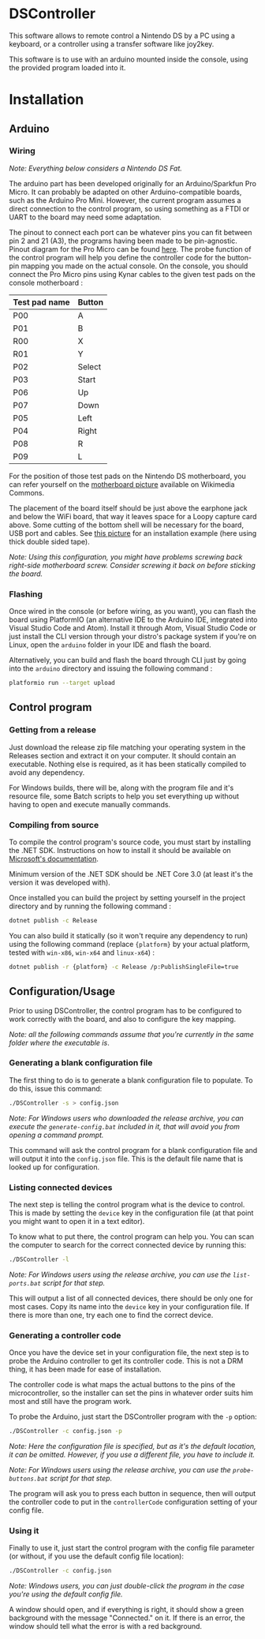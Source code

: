 # DSController

This software allows to remote control a Nintendo DS by a PC using a keyboard,
or a controller using a transfer software like joy2key.

This software is to use with an arduino mounted inside the console, using the
provided program loaded into it.

# Installation

## Arduino

### Wiring

*Note: Everything below considers a Nintendo DS Fat.*

The arduino part has been developed originally for an Arduino/Sparkfun Pro Micro. It can probably be adapted on other Arduino-compatible boards, such as the Arduino Pro Mini. However, the current program assumes a direct connection to the control program, so using something as a FTDI or UART to the board may need some adaptation.

The pinout to connect each port can be whatever pins you can fit between pin 2 and 21 (A3), the programs having been made to be pin-agnostic. Pinout diagram for the Pro Micro can be found [here](https://cdn.sparkfun.com/assets/9/c/3/c/4/523a1765757b7f5c6e8b4567.png). The probe function of the control program will help you define the controller code for the button-pin mapping you made on the actual console. On the console, you should connect the Pro Micro pins using Kynar cables to the given test pads on the console motherboard :

| Test pad name | Button |
| ------------- | ------ |
| P00           | A      |
| P01           | B      |
| R00           | X      |
| R01           | Y      |
| P02           | Select |
| P03           | Start  |
| P06           | Up     |
| P07           | Down   |
| P05           | Left   |
| P04           | Right  |
| P08           | R      |
| P09           | L      |

For the position of those test pads on the Nintendo DS motherboard, you can refer yourself on the [motherboard picture](https://commons.wikimedia.org/wiki/File:Nintendo-DS-Mk1-Motherboard-Top.jpg) available on Wikimedia Commons.

The placement of the board itself should be just above the earphone jack and below the WiFi board, that way it leaves space for a Loopy capture card above. Some cutting of the bottom shell will be necessary for the board, USB port and cables. See [this picture](https://i.imgur.com/w6i4FmJ.jpg) for an installation example (here using thick double sided tape). 

*Note: Using this configuration, you might have problems screwing back right-side motherboard screw. Consider screwing it back on before sticking the board.*

### Flashing

Once wired in the console (or before wiring, as you want), you can flash the board using PlatformIO (an alternative IDE to the Arduino IDE, integrated into Visual Studio Code and Atom). Install it through Atom, Visual Studio Code or just install the CLI version through your distro's package system if you're on Linux, open the `arduino` folder in your IDE and flash the board.

Alternatively, you can build and flash the board through CLI just by going into the `arduino` directory and issuing the following command :

```bash
platformio run --target upload
```

## Control program

### Getting from a release

Just download the release zip file matching your operating system in the Releases section and extract it on your computer. It should contain an executable. Nothing else is required, as it has been statically compiled to avoid any dependency.

For Windows builds, there will be, along with the program file and it's resource file, some Batch scripts to help you set everything up without having to open and execute manually commands.

### Compiling from source

To compile the control program's source code, you must start by installing the .NET SDK. Instructions on how to install it should be available on [Microsoft's documentation](https://docs.microsoft.com/en-us/dotnet/core/install/).

Minimum version of the .NET SDK should be .NET Core 3.0 (at least it's the version it was developed with).

Once installed you can build the project by setting yourself in the project directory and by running the following command :

```bash
dotnet publish -c Release
```

You can also build it statically (so it won't require any dependency to run) using the following command (replace `{platform}` by your actual platform, tested with `win-x86`, `win-x64` and `linux-x64`) :

```bash
dotnet publish -r {platform} -c Release /p:PublishSingleFile=true
```

## Configuration/Usage

Prior to using DSController, the control program has to be configured to work correctly with the board, and also to configure the key mapping.

*Note: all the following commands assume that you're currently in the same folder where the executable is*.

### Generating a blank configuration file

The first thing to do is to generate a blank configuration file to populate. To do this, issue this command:

```bash
./DSController -s > config.json
```

*Note: For Windows users who downloaded the release archive, you can execute the `generate-config.bat` included in it, that will avoid you from opening a command prompt.*

This command will ask the control program for a blank configuration file and will output it into the `config.json` file. This is the default file name that is looked up for configuration.

### Listing connected devices

The next step is telling the control program what is the device to control. This is made by setting the `device` key in the configuration file (at that point you might want to open it in a text editor).

To know what to put there, the control program can help you. You can scan the computer to search for the correct connected device by running this:

```bash
./DSController -l
```

*Note: For Windows users using the release archive, you can use the `list-ports.bat` script for that step.*

This will output a list of all connected devices, there should be only one for most cases. Copy its name into the `device` key in your configuration file. If there is more than one, try each one to find the correct device.

### Generating a controller code

Once you have the device set in your configuration file, the next step is to probe the Arduino controller to get its controller code. This is not a DRM thing, it has been made for ease of installation.

The controller code is what maps the actual buttons to the pins of the microcontroller, so the installer can set the pins in whatever order suits him most and still have the program work.

To probe the Arduino, just start the DSController program with the `-p` option:

```bash
./DSController -c config.json -p
```

*Note: Here the configuration file is specified, but as it's the default location, it can be omitted. However, if you use a different file, you have to include it.*

*Note: For Windows users using the release archive, you can use the `probe-buttons.bat` script for that step.*

The program will ask you to press each button in sequence, then will output the controller code to put in the `controllerCode` configuration setting of your config file.

### Using it

Finally to use it, just start the control program with the config file parameter (or without, if you use the default config file location):

```bash
./DSController -c config.json
```

*Note: Windows users, you can just double-click the program in the case you're using the default config file.*

A window should open, and if everything is right, it should show a green background with the message "Connected." on it. If there is an error, the window should tell what the error is with a red background.